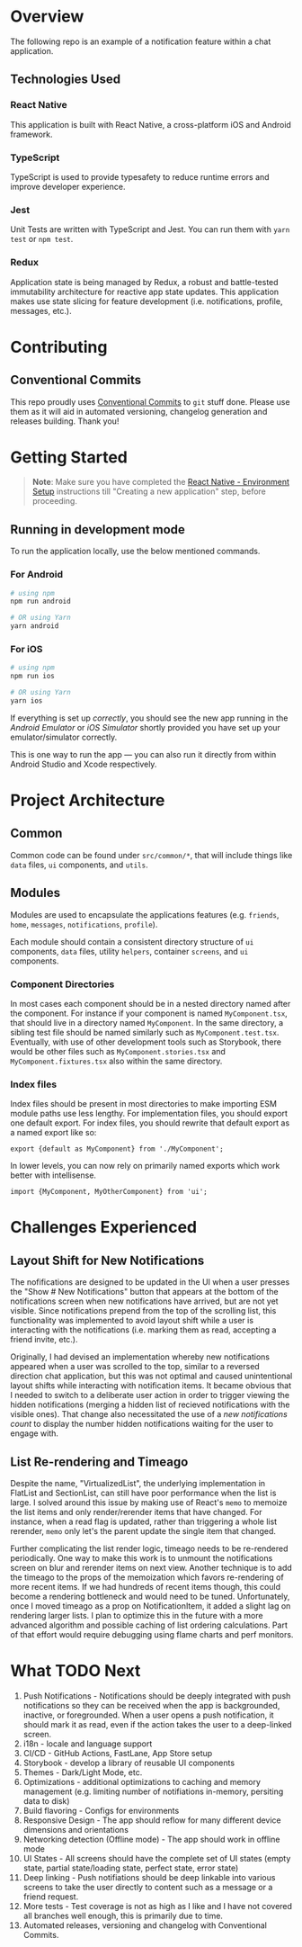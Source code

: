 # Overview

The following repo is an example of a notification feature within a chat application.

## Technologies Used

### React Native

This application is built with React Native, a cross-platform iOS and Android framework.

### TypeScript

TypeScript is used to provide typesafety to reduce runtime errors and improve developer experience.

### Jest

Unit Tests are written with TypeScript and Jest. You can run them with `yarn test` or `npm test`.

### Redux

Application state is being managed by Redux, a robust and battle-tested immutability architecture for reactive app state updates. This application makes use state slicing for feature development (i.e. notifications, profile, messages, etc.).

# Contributing

## Conventional Commits

This repo proudly uses [Conventional Commits](https://www.conventionalcommits.org/en/v1.0.0/) to `git` stuff done. Please use them as it will aid in automated versioning, changelog generation and releases building. Thank you!

# Getting Started

> **Note**: Make sure you have completed the [React Native - Environment Setup](https://reactnative.dev/docs/environment-setup) instructions till "Creating a new application" step, before proceeding.

## Running in development mode

To run the application locally, use the below mentioned commands.

### For Android

```bash
# using npm
npm run android

# OR using Yarn
yarn android
```

### For iOS

```bash
# using npm
npm run ios

# OR using Yarn
yarn ios
```

If everything is set up _correctly_, you should see the new app running in the _Android Emulator_ or _iOS Simulator_ shortly provided you have set up your emulator/simulator correctly.

This is one way to run the app — you can also run it directly from within Android Studio and Xcode respectively.

# Project Architecture

## Common

Common code can be found under `src/common/*`, that will include things like `data` files, `ui` components, and `utils`.

## Modules

Modules are used to encapsulate the applications features (e.g. `friends`, `home`, `messages`, `notifications`, `profile`).

Each module should contain a consistent directory structure of `ui` components, `data` files, utility `helpers`, container `screens`, and `ui` components.

### Component Directories

In most cases each component should be in a nested directory named after the component. For instance if your component is named `MyComponent.tsx`, that should live in a directory named `MyComponent`. In the same directory, a sibling test file should be named similarly such as `MyComponent.test.tsx`. Eventually, with use of other development tools such as Storybook, there would be other files such as `MyComponent.stories.tsx` and `MyComponent.fixtures.tsx` also within the same directory.

### Index files

Index files should be present in most directories to make importing ESM module paths use less lengthy. For implementation files, you should export one default export. For index files, you should rewrite that default export as a named export like so:

`export {default as MyComponent} from './MyComponent';`

In lower levels, you can now rely on primarily named exports which work better with intellisense.

`import {MyComponent, MyOtherComponent} from 'ui';`

# Challenges Experienced

## Layout Shift for New Notifications

The nofifications are designed to be updated in the UI when a user presses the "Show # New Notifications" button that appears at the bottom of the notifications screen when new notifications have arrived, but are not yet visible. Since notifications prepend from the top of the scrolling list, this functionality was implemented to avoid layout shift while a user is interacting with the notifications (i.e. marking them as read, accepting a friend invite, etc.).

Originally, I had devised an implementation whereby new notifications appeared when a user was scrolled to the top, similar to a reversed direction chat application, but this was not optimal and caused unintentional layout shifts while interacting with notification items. It became obvious that I needed to switch to a deliberate user action in order to trigger viewing the hidden notifications (merging a hidden list of recieved notifications with the visible ones). That change also necessitated the use of a _new notifications count_ to display the number hidden notifications waiting for the user to engage with.

## List Re-rendering and Timeago

Despite the name, "VirtualizedList", the underlying implementation in FlatList and SectionList, can still have poor performance when the list is large. I solved around this issue by making use of React's `memo` to memoize the list items and only render/rerender items that have changed. For instance, when a read flag is updated, rather than triggering a whole list rerender, `memo` only let's the parent update the single item that changed.

Further complicating the list render logic, timeago needs to be re-rendered periodically. One way to make this work is to unmount the notifications screen on blur and rerender items on next view. Another technique is to add the timeago to the props of the memoization which favors re-rendering of more recent items. If we had hundreds of recent items though, this could become a rendering bottleneck and would need to be tuned. Unfortunately, once I moved timeago as a prop on NotificationItem, it added a slight lag on rendering larger lists. I plan to optimize this in the future with a more advanced algorithm and possible caching of list ordering calculations. Part of that effort would require debugging using flame charts and perf monitors.

# What TODO Next

1. Push Notifications - Notifications should be deeply integrated with push notifications so they can be received when the app is backgrounded, inactive, or foregrounded. When a user opens a push notification, it should mark it as read, even if the action takes the user to a deep-linked screen.
2. i18n - locale and language support
3. CI/CD - GitHub Actions, FastLane, App Store setup
4. Storybook - develop a library of reusable UI components
5. Themes - Dark/Light Mode, etc.
6. Optimizations - additional optimizations to caching and memory management (e.g. limiting number of notifiations in-memory, persiting data to disk)
7. Build flavoring - Configs for environments
8. Responsive Design - The app should reflow for many different device dimensions and orientations
9. Networking detection (Offline mode) - The app should work in offline mode
10. UI States - All screens should have the complete set of UI states (empty state, partial state/loading state, perfect state, error state)
11. Deep linking - Push notifiations should be deep linkable into various screens to take the user directly to content such as a message or a friend request.
12. More tests - Test coverage is not as high as I like and I have not covered all branches well enough, this is primarily due to time.
13. Automated releases, versioning and changelog with Conventional Commits.
